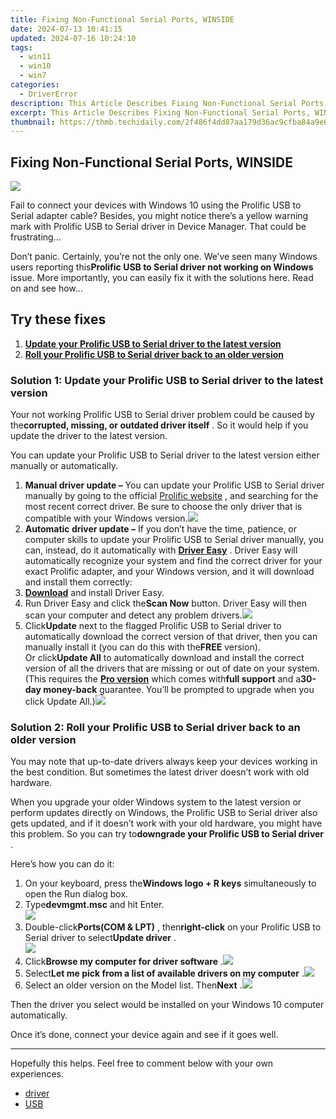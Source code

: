 ```yaml
---
title: Fixing Non-Functional Serial Ports, WINSIDE
date: 2024-07-13 10:41:15
updated: 2024-07-16 10:24:10
tags:
  - win11
  - win10
  - win7
categories:
  - DriverError
description: This Article Describes Fixing Non-Functional Serial Ports, WINSIDE
excerpt: This Article Describes Fixing Non-Functional Serial Ports, WINSIDE
thumbnail: https://thmb.techidaily.com/2f486f4dd87aa179d36ac9cfba84a9e655bb2170ba42ee253c3df8a8c92937c0.jpg
---
```


## Fixing Non-Functional Serial Ports, WINSIDE

![](https://images.drivereasy.com/wp-content/uploads/2018/09/img_5bb06fba6a83e.png)

 Fail to connect your devices with Windows 10 using the Prolific USB to Serial adapter cable? Besides, you might notice there’s a yellow warning mark with Prolific USB to Serial driver in Device Manager. That could be frustrating…

 Don’t panic. Certainly, you’re not the only one. We’ve seen many Windows users reporting this**Prolific USB to Serial driver not working on Windows** issue. More importantly, you can easily fix it with the solutions here. Read on and see how…

## Try these fixes

1. **[Update your Prolific USB to Serial driver to the latest version](https://bluettide.pxf.io/ekmjb2)**
2. **[Roll your Prolific USB to Serial driver back to an older version](https://pish-posh-baby.sjv.io/g1jg15)**

### Solution 1: Update your Prolific USB to Serial driver to the latest version

 Your not working Prolific USB to Serial driver problem could be caused by the**corrupted, missing, or outdated driver itself** . So it would help if you update the driver to the latest version.

 You can update your Prolific USB to Serial driver to the latest version either manually or automatically.

1. **Manual driver update –** You can update your Prolific USB to Serial driver manually by going to the official [Prolific website](http://www.prolific.com.tw/US/ShowProduct.aspx?pcid=41&showlevel=0041-0041) , and searching for the most recent correct driver. Be sure to choose the only driver that is compatible with your Windows version.![](https://images.drivereasy.com/wp-content/uploads/2018/09/img_5bb06e0d6f148.jpg)
2. **Automatic driver update –** If you don’t have the time, patience, or computer skills to update your Prolific USB to Serial driver manually, you can, instead, do it automatically with **[Driver Easy](https://tools.techidaily.com/drivereasy/download/)**  . Driver Easy will automatically recognize your system and find the correct driver for your exact Prolific adapter, and your Windows version, and it will download and install them correctly:
1. **[Download](https://tools.techidaily.com/drivereasy/download/)**  and install Driver Easy.
2. Run Driver Easy and click the**Scan Now** button. Driver Easy will then scan your computer and detect any problem drivers.![](https://images.drivereasy.com/wp-content/uploads/2018/09/img_5bb0704ce6b75.jpg)
3. Click**Update** next to the flagged Prolific USB to Serial driver to automatically download the correct version of that driver, then you can manually install it (you can do this with the**FREE** version).  
 Or click**Update All** to automatically download and install the correct version of all the drivers that are missing or out of date on your system. (This requires the **[Pro version](https://tools.techidaily.com/drivereasy/download/)**  which comes with**full support** and a**30-day money-back** guarantee. You’ll be prompted to upgrade when you click Update All.)![](https://images.drivereasy.com/wp-content/uploads/2018/09/img_5bb072bf3dffe.jpg)

### Solution 2: Roll your Prolific USB to Serial driver back to an older version

 You may note that up-to-date drivers always keep your devices working in the best condition. But sometimes the latest driver doesn’t work with old hardware.

 When you upgrade your older Windows system to the latest version or perform updates directly on Windows, the Prolific USB to Serial driver also gets updated, and if it doesn’t work with your old hardware, you might have this problem. So you can try to**downgrade your Prolific USB to Serial driver** .

Here’s how you can do it:

1. On your keyboard, press the**Windows logo + R keys** simultaneously to open the Run dialog box.
2. Type**devmgmt.msc** and hit Enter.  
![](https://www.drivereasy.com/wp-content/uploads/2015/11/run-devmgmt.msc_.jpg)
3. Double-click**Ports(COM & LPT)** , then**right-click** on your Prolific USB to Serial driver to select**Update driver** .  
![](https://images.drivereasy.com/wp-content/uploads/2018/09/img_5bb075701f308.jpg)
4. Click**Browse my computer for driver software** .![](https://images.drivereasy.com/wp-content/uploads/2018/09/img_5bb075c361cc6.png)
5. Select**Let me pick from a list of available drivers on my computer** .![](https://images.drivereasy.com/wp-content/uploads/2018/09/img_5bb075da68269.png)
6. Select an older version on the Model list. Then**Next** .![](https://images.drivereasy.com/wp-content/uploads/2018/09/img_5bb076059c302.jpg)

 Then the driver you select would be installed on your Windows 10 computer automatically.

Once it’s done, connect your device again and see if it goes well.

---

 Hopefully this helps. Feel free to comment below with your own experiences.

* [driver](https://tools.techidaily.com/drivereasy/download/)
* [USB](https://store.drivereasy.com/order/cart.php?PRODS=4731822&QTY=1&AFFILIATE=108875)

<ins class="adsbygoogle"
     style="display:block"
     data-ad-format="autorelaxed"
     data-ad-client="ca-pub-7571918770474297"
     data-ad-slot="1223367746"></ins>



<ins class="adsbygoogle"
     style="display:block"
     data-ad-client="ca-pub-7571918770474297"
     data-ad-slot="8358498916"
     data-ad-format="auto"
     data-full-width-responsive="true"></ins>
